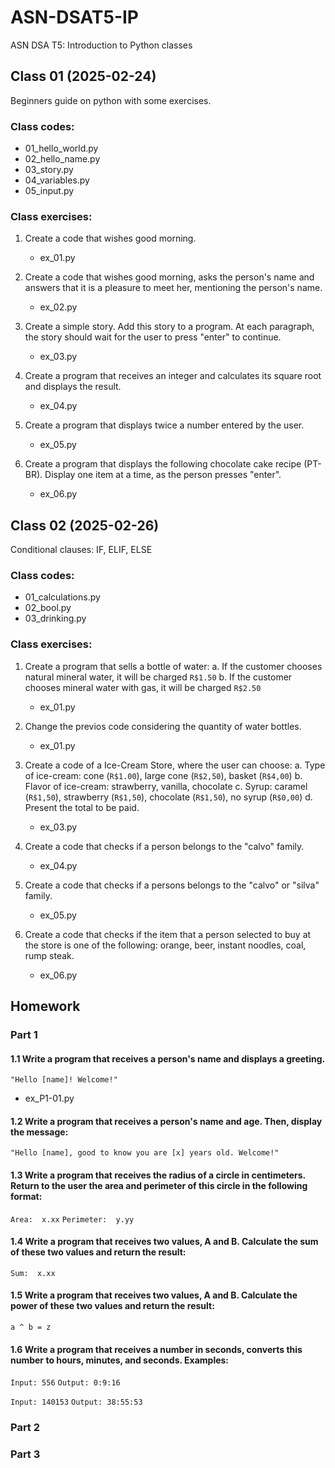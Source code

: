 # ASN-DSAT5-IP
ASN DSA T5: Introduction to Python classes

## Class 01 (2025-02-24)
Beginners guide on python with some exercises.

### Class codes:
- 01_hello_world.py
- 02_hello_name.py
- 03_story.py
- 04_variables.py
- 05_input.py

### Class exercises:
1. Create a code that wishes good morning.
    - ex_01.py

2. Create a code that wishes good morning, asks the person's name and answers that it is a pleasure to meet her, mentioning the person's name.
    - ex_02.py

3. Create a simple story. Add this story to a program. At each paragraph, the story should wait for the user to press "enter" to continue.
    - ex_03.py

4. Create a program that receives an integer and calculates its square root and displays the result.
    - ex_04.py

5. Create a program that displays twice a number entered by the user.
    - ex_05.py

6. Create a program that displays the following chocolate cake recipe (PT-BR). Display one item at a time, as the person presses "enter".
    - ex_06.py



## Class 02 (2025-02-26)
Conditional clauses: IF, ELIF, ELSE

### Class codes:
- 01_calculations.py
- 02_bool.py
- 03_drinking.py

### Class exercises:
1. Create a program that sells a bottle of water:
    a. If the customer chooses natural mineral water, it will be charged `R$1.50` 
    b. If the customer chooses mineral water with gas, it will be charged `R$2.50`
    - ex_01.py

2. Change the previos code considering the quantity of water bottles.
    - ex_01.py

3. Create a code of a Ice-Cream Store, where the user can choose:
    a. Type of ice-cream: cone (`R$1.00`), large cone (`R$2,50`), basket (`R$4,00`)
    b. Flavor of ice-cream: strawberry, vanilla, chocolate
    c. Syrup: caramel (`R$1,50`), strawberry (`R$1,50`), chocolate (`R$1,50`), no syrup (`R$0,00`)
    d. Present the total to be paid.
    - ex_03.py

4. Create a code that checks if a person belongs to the "calvo" family.
    - ex_04.py

5. Create a code that checks if a persons belongs to the "calvo" or "silva" family.
    - ex_05.py

6. Create a code that checks if the item that a person selected to buy at the store is one of the following: orange, beer, instant noodles, coal, rump steak.
    - ex_06.py

## Homework
### Part 1
#### 1.1 Write a program that receives a person's name and displays a greeting.
` "Hello [name]! Welcome!" `
- ex_P1-01.py

#### 1.2 Write a program that receives a person's name and age. Then, display the message:
` "Hello [name], good to know you are [x] years old. Welcome!" `

#### 1.3 Write a program that receives the radius of a circle in centimeters. Return to the user the area and perimeter of this circle in the following format:
` Area:  x.xx `
` Perimeter:  y.yy `

#### 1.4 Write a program that receives two values, A and B. Calculate the sum of these two values and return the result:
` Sum:  x.xx `

#### 1.5 Write a program that receives two values, A and B. Calculate the power of these two values and return the result:
` a ^ b = z `

#### 1.6 Write a program that receives a number in seconds, converts this number to hours, minutes, and seconds. Examples:
` Input: 556 `
` Output: 0:9:16 `

` Input: 140153 `
` Output: 38:55:53 `

### Part 2

### Part 3
